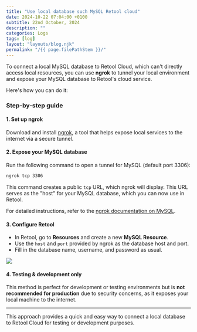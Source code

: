 ```yaml
---
title: "Use local database such MySQL Retool cloud"
date: 2024-10-22 07:04:00 +0100
subtitle: 22nd October, 2024
description: ""
categories: Logs
tags: [log]
layout: "layouts/blog.njk"
permalink: "/{{ page.filePathStem }}/"
---
```




To connect a local MySQL database to Retool Cloud, which can't directly access local resources, you can use **ngrok** to tunnel your local environment and expose your MySQL database to Retool's cloud service.

Here's how you can do it:

### Step-by-step guide

#### 1. Set up ngrok

Download and install [ngrok](https://ngrok.com/), a tool that helps expose local services to the internet via a secure tunnel.

#### 2. Expose your MySQL database

Run the following command to open a tunnel for MySQL (default port 3306):

```bash
ngrok tcp 3306
```

This command creates a public `tcp` URL, which ngrok will display. This URL serves as the "host" for your MySQL database, which you can now use in Retool.

For detailed instructions, refer to the [ngrok documentation on MySQL](https://ngrok.com/docs/using-ngrok-with/mysql/).

#### 3. Configure Retool

- In Retool, go to **Resources** and create a new **MySQL Resource**.
- Use the `host` and `port` provided by ngrok as the database host and port.
- Fill in the database name, username, and password as usual.

![](/assets/blog/use-local-database-such-mysql-retool-cloud/01.png)

#### 4. Testing & development only

This method is perfect for development or testing environments but is **not recommended for production** due to security concerns, as it exposes your local machine to the internet.

------

This approach provides a quick and easy way to connect a local database to Retool Cloud for testing or development purposes.